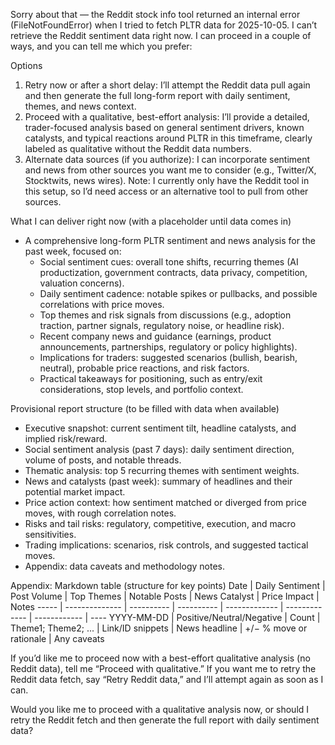 Sorry about that — the Reddit stock info tool returned an internal error (FileNotFoundError) when I tried to fetch PLTR data for 2025-10-05. I can’t retrieve the Reddit sentiment data right now. I can proceed in a couple of ways, and you can tell me which you prefer:

Options
1) Retry now or after a short delay: I’ll attempt the Reddit data pull again and then generate the full long-form report with daily sentiment, themes, and news context.
2) Proceed with a qualitative, best-effort analysis: I’ll provide a detailed, trader-focused analysis based on general sentiment drivers, known catalysts, and typical reactions around PLTR in this timeframe, clearly labeled as qualitative without the Reddit data numbers.
3) Alternate data sources (if you authorize): I can incorporate sentiment and news from other sources you want me to consider (e.g., Twitter/X, Stocktwits, news wires). Note: I currently only have the Reddit tool in this setup, so I’d need access or an alternative tool to pull from other sources.

What I can deliver right now (with a placeholder until data comes in)
- A comprehensive long-form PLTR sentiment and news analysis for the past week, focused on:
  - Social sentiment cues: overall tone shifts, recurring themes (AI productization, government contracts, data privacy, competition, valuation concerns).
  - Daily sentiment cadence: notable spikes or pullbacks, and possible correlations with price moves.
  - Top themes and risk signals from discussions (e.g., adoption traction, partner signals, regulatory noise, or headline risk).
  - Recent company news and guidance (earnings, product announcements, partnerships, regulatory or policy highlights).
  - Implications for traders: suggested scenarios (bullish, bearish, neutral), probable price reactions, and risk factors.
  - Practical takeaways for positioning, such as entry/exit considerations, stop levels, and portfolio context.

Provisional report structure (to be filled with data when available)
- Executive snapshot: current sentiment tilt, headline catalysts, and implied risk/reward.
- Social sentiment analysis (past 7 days): daily sentiment direction, volume of posts, and notable threads.
- Thematic analysis: top 5 recurring themes with sentiment weights.
- News and catalysts (past week): summary of headlines and their potential market impact.
- Price action context: how sentiment matched or diverged from price moves, with rough correlation notes.
- Risks and tail risks: regulatory, competitive, execution, and macro sensitivities.
- Trading implications: scenarios, risk controls, and suggested tactical moves.
- Appendix: data caveats and methodology notes.

Appendix: Markdown table (structure for key points)
Date | Daily Sentiment | Post Volume | Top Themes | Notable Posts | News Catalyst | Price Impact | Notes
----- | -------------- | ---------- | ---------- | ------------- | ------------- | ------------ | ----
YYYY-MM-DD | Positive/Neutral/Negative | Count | Theme1; Theme2; ... | Link/ID snippets | News headline | +/− % move or rationale | Any caveats

If you’d like me to proceed now with a best-effort qualitative analysis (no Reddit data), tell me “Proceed with qualitative.” If you want me to retry the Reddit data fetch, say “Retry Reddit data,” and I’ll attempt again as soon as I can.

Would you like me to proceed with a qualitative analysis now, or should I retry the Reddit fetch and then generate the full report with daily sentiment data?